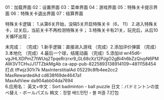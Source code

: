 01：加载界面
02：设置界面
03：菜单界面
04：游戏界面
05：特殊关卡提示界面
06：特殊关卡退出界面
07：结算界面

特殊关卡逻辑：
    1.从第6关开始，没隔5关开启特殊关卡（6， 11）
    2.进入特殊关卡，过关后，当前关卡不再检测特殊关卡；
    3.特殊关卡有21关，玩完后，从后10关循环出现；

未完成：
（完成）1.新手逻辑：直接进入游戏
（完成）2.添加评价弹窗
（完成）3.本地化
（完成）4.最后一个球，结尾动画
（完成）5.添加id
    wr45d6-vgJHLXDPmZ7tWUq2TpqeRrzrxr9_GL68cXz12PJgO2gBi4h6bZzQivpN6PMAW3VTCHvJJ17TZbkMgAb
    ca-app-pub-8225893138914109~4811158454
    打点    tffwjz301r7k
    MaxInterstitialAd	05229c8fb4ee2cc2								
    MaxRewardedAd	cd638f69de4647a1								
    MaxAdView	da904abb04da7694								
6.应用名：
    英文+中文：Sort badminton - ball puzzle
    日文：バドミントンの並べ替え - ボールパズル
    韩文：정렬 배드민턴 - 볼 퍼즐
7.打包

